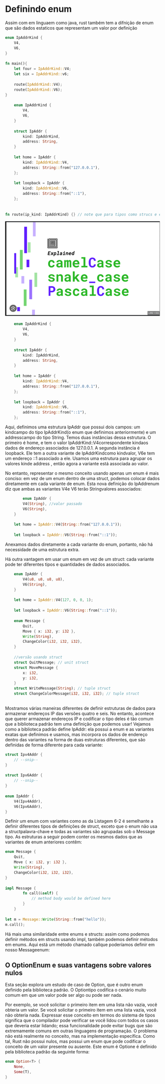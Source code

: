 # Definindo enum

Assim com em linguaem como java, rust também tem a difnição de enum que são dados estaticos que representam um valor por definição

```rs
enum IpAddrKind {
    V4,
    V6,
}

fn main(){
    let four = IpAddrKind::V4;
    let six = IpAddrKind::v6;

    route(IpAddrKind::V4);
    route(IpAddrKind::V6);
}

    enum IpAddrKind {
        V4,
        V6,
    }

    struct IpAddr {
        kind: IpAddrKind,
        address: String,
    }

    let home = IpAddr {
        kind: IpAddrKind::V4,
        address: String::from("127.0.0.1"),
    };

    let loopback = IpAddr {
        kind: IpAddrKind::V6,
        address: String::from("::1"),
    };


fn route(ip_kind: IpAddrKind) {} // note que para tipos como strucs e enuns os tipos tem o padrão Pascal case enquanto nomes de variáveis tem o padrão Snake case

```

![alt text](image.png)

```rs
    enum IpAddrKind {
        V4,
        V6,
    }

    struct IpAddr {
        kind: IpAddrKind,
        address: String,
    }

    let home = IpAddr {
        kind: IpAddrKind::V4,
        address: String::from("127.0.0.1"),
    };

    let loopback = IpAddr {
        kind: IpAddrKind::V6,
        address: String::from("::1"),
    };
```

Aqui, definimos uma estrutura IpAddr que possui dois campos: um kindcampo do tipo IpAddrKind(o enum que definimos anteriormente) e um addresscampo do tipo String. Temos duas instâncias dessa estrutura. O primeiro é home, e tem o valor IpAddrKind::V4correspondente kindaos dados de endereço associados de 127.0.0.1. A segunda instância é loopback. Ele tem a outra variante de IpAddrKindcomo kindvalor, V6e tem um endereço ::1 associado a ele. Usamos uma estrutura para agrupar os valores kinde address , então agora a variante está associada ao valor.

No entanto, representar o mesmo conceito usando apenas um enum é mais conciso: em vez de um enum dentro de uma struct, podemos colocar dados diretamente em cada variante de enum. Esta nova definição do IpAddrenum diz que ambas as variantes V4e V6 terão Stringvalores associados:

```rs
        enum IpAddr {
        V4(String), //valor passado 
        V6(String),
    }

    let home = IpAddr::V4(String::from("127.0.0.1"));

    let loopback = IpAddr::V6(String::from("::1"));

```

Anexamos dados diretamente a cada variante do enum, portanto, não há necessidade de uma estrutura extra.

Há outra vantagem em usar um enum em vez de um struct: cada variante pode ter diferentes tipos e quantidades de dados associados.

```rs
    enum IpAddr {
        V4(u8, u8, u8, u8),
        V6(String),
    }

    let home = IpAddr::V4(127, 0, 0, 1);

    let loopback = IpAddr::V6(String::from("::1"));

    enum Message {
        Quit,
        Move { x: i32, y: i32 },
        Write(String),
        ChangeColor(i32, i32, i32),
    }

    //versão usando struct 
    struct QuitMessage; // unit struct
    struct MoveMessage {
        x: i32,
        y: i32,
    }
    struct WriteMessage(String); // tuple struct
    struct ChangeColorMessage(i32, i32, i32); // tuple struct



```

Mostramos várias maneiras diferentes de definir estruturas de dados para armazenar endereços IP das versões quatro e seis. No entanto, acontece que querer armazenar endereços IP e codificar o tipo deles é tão comum que a biblioteca padrão tem uma definição que podemos usar! Vejamos como a biblioteca padrão define IpAddr: ela possui a enum e as variantes exatas que definimos e usamos, mas incorpora os dados de endereço dentro das variantes na forma de duas estruturas diferentes, que são definidas de forma diferente para cada variante:

```rs
struct Ipv4Addr {
    // --snip--
}

struct Ipv6Addr {
    // --snip--
}

enum IpAddr {
    V4(Ipv4Addr),
    V6(Ipv6Addr),
}

```

Definir um enum com variantes como as da Listagem 6-2 é semelhante a definir diferentes tipos de definições de struct, exceto que o enum não usa a structpalavra-chave e todas as variantes são agrupadas sob o Message tipo. As estruturas a seguir podem conter os mesmos dados que as variantes de enum anteriores contêm:

```rs
enum Message {
    Quit,
    Move { x: i32, y: i32 },
    Write(String),
    ChangeColor(i32, i32, i32),
}

impl Message {
        fn call(&self) {
            // method body would be defined here
        }
    }

let m = Message::Write(String::from("hello"));
m.call();

```

Há mais uma similaridade entre enums e structs: assim como podemos definir métodos em structs usando impl, também podemos definir métodos em enums. Aqui está um método chamado callque poderíamos definir em nosso Messageenum:

## O OptionEnum e suas vantagens sobre valores nulos

Esta seção explora um estudo de caso de Option, que é outro enum definido pela biblioteca padrão. O Optiontipo codifica o cenário muito comum em que um valor pode ser algo ou pode ser nada.

Por exemplo, se você solicitar o primeiro item em uma lista não vazia, você obteria um valor. Se você solicitar o primeiro item em uma lista vazia, você não obteria nada. Expressar esse conceito em termos do sistema de tipos significa que o compilador pode verificar se você lidou com todos os casos que deveria estar lidando; essa funcionalidade pode evitar bugs que são extremamente comuns em outras linguagens de programação.
O problema não está realmente no conceito, mas na implementação específica. Como tal, Rust não possui nulos, mas possui um enum que pode codificar o conceito de um valor presente ou ausente. Este enum é Option<T>e é definido pela biblioteca padrão da seguinte forma:

```rs
enum Option<T> {
    None,
    Some(T),
}

```